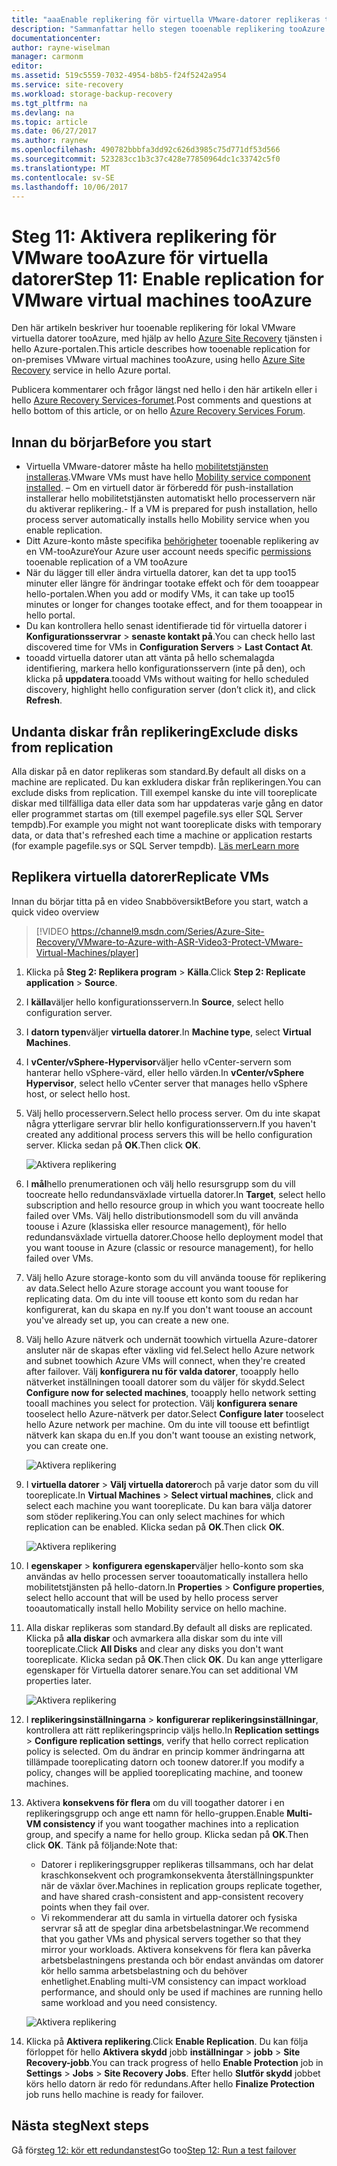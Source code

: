 ```yaml
---
title: "aaaEnable replikering för virtuella VMware-datorer replikeras tooAzure med Azure Site Recovery | Microsoft Docs"
description: "Sammanfattar hello stegen tooenable replikering tooAzure för VMwares virtuella datorer med hjälp av hello Azure Site Recovery-tjänsten"
documentationcenter: 
author: rayne-wiselman
manager: carmonm
editor: 
ms.assetid: 519c5559-7032-4954-b8b5-f24f5242a954
ms.service: site-recovery
ms.workload: storage-backup-recovery
ms.tgt_pltfrm: na
ms.devlang: na
ms.topic: article
ms.date: 06/27/2017
ms.author: raynew
ms.openlocfilehash: 490782bbbfa3dd92c626d3985c75d771df53d566
ms.sourcegitcommit: 523283cc1b3c37c428e77850964dc1c33742c5f0
ms.translationtype: MT
ms.contentlocale: sv-SE
ms.lasthandoff: 10/06/2017
---
```

# <a name="step-11-enable-replication-for-vmware-virtual-machines-tooazure"></a><span data-ttu-id="35452-103">Steg 11: Aktivera replikering för VMware tooAzure för virtuella datorer</span><span class="sxs-lookup"><span data-stu-id="35452-103">Step 11: Enable replication for VMware virtual machines tooAzure</span></span>


<span data-ttu-id="35452-104">Den här artikeln beskriver hur tooenable replikering för lokal VMware virtuella datorer tooAzure, med hjälp av hello [Azure Site Recovery](site-recovery-overview.md) tjänsten i hello Azure-portalen.</span><span class="sxs-lookup"><span data-stu-id="35452-104">This article describes how tooenable replication for on-premises VMware virtual machines tooAzure, using hello [Azure Site Recovery](site-recovery-overview.md) service in hello Azure portal.</span></span>

<span data-ttu-id="35452-105">Publicera kommentarer och frågor längst ned hello i den här artikeln eller i hello [Azure Recovery Services-forumet](https://social.msdn.microsoft.com/forums/azure/home?forum=hypervrecovmgr).</span><span class="sxs-lookup"><span data-stu-id="35452-105">Post comments and questions at hello bottom of this article, or on hello [Azure Recovery Services Forum](https://social.msdn.microsoft.com/forums/azure/home?forum=hypervrecovmgr).</span></span>


## <a name="before-you-start"></a><span data-ttu-id="35452-106">Innan du börjar</span><span class="sxs-lookup"><span data-stu-id="35452-106">Before you start</span></span>

- <span data-ttu-id="35452-107">Virtuella VMware-datorer måste ha hello [mobilitetstjänsten installeras](vmware-walkthrough-install-mobility.md).</span><span class="sxs-lookup"><span data-stu-id="35452-107">VMware VMs must have hello [Mobility service component installed](vmware-walkthrough-install-mobility.md).</span></span> <span data-ttu-id="35452-108">– Om en virtuell dator är förberedd för push-installation installerar hello mobilitetstjänsten automatiskt hello processervern när du aktiverar replikering.</span><span class="sxs-lookup"><span data-stu-id="35452-108">- If a VM is prepared for push installation, hello process server automatically installs hello Mobility service when you enable replication.</span></span>
- <span data-ttu-id="35452-109">Ditt Azure-konto måste specifika [behörigheter](site-recovery-role-based-linked-access-control.md#permissions-required-to-enable-replication-for-new-virtual-machines) tooenable replikering av en VM-tooAzure</span><span class="sxs-lookup"><span data-stu-id="35452-109">Your Azure user account needs specific [permissions](site-recovery-role-based-linked-access-control.md#permissions-required-to-enable-replication-for-new-virtual-machines) tooenable replication of a VM tooAzure</span></span>
- <span data-ttu-id="35452-110">När du lägger till eller ändra virtuella datorer, kan det ta upp too15 minuter eller längre för ändringar tootake effekt och för dem tooappear hello-portalen.</span><span class="sxs-lookup"><span data-stu-id="35452-110">When you add or modify VMs, it can take up too15 minutes or longer for changes tootake effect, and for them tooappear in hello portal.</span></span>
- <span data-ttu-id="35452-111">Du kan kontrollera hello senast identifierade tid för virtuella datorer i **Konfigurationsservrar** > **senaste kontakt på**.</span><span class="sxs-lookup"><span data-stu-id="35452-111">You can check hello last discovered time for VMs in **Configuration Servers** > **Last Contact At**.</span></span>
- <span data-ttu-id="35452-112">tooadd virtuella datorer utan att vänta på hello schemalagda identifiering, markera hello konfigurationsservern (inte på den), och klicka på **uppdatera**.</span><span class="sxs-lookup"><span data-stu-id="35452-112">tooadd VMs without waiting for hello scheduled discovery, highlight hello configuration server (don’t click it), and click **Refresh**.</span></span>



## <a name="exclude-disks-from-replication"></a><span data-ttu-id="35452-113">Undanta diskar från replikering</span><span class="sxs-lookup"><span data-stu-id="35452-113">Exclude disks from replication</span></span>

<span data-ttu-id="35452-114">Alla diskar på en dator replikeras som standard.</span><span class="sxs-lookup"><span data-stu-id="35452-114">By default all disks on a machine are replicated.</span></span> <span data-ttu-id="35452-115">Du kan exkludera diskar från replikeringen.</span><span class="sxs-lookup"><span data-stu-id="35452-115">You can exclude disks from replication.</span></span> <span data-ttu-id="35452-116">Till exempel kanske du inte vill tooreplicate diskar med tillfälliga data eller data som har uppdateras varje gång en dator eller programmet startas om (till exempel pagefile.sys eller SQL Server tempdb).</span><span class="sxs-lookup"><span data-stu-id="35452-116">For example you might not want tooreplicate disks with temporary data, or data that's refreshed each time a machine or application restarts (for example pagefile.sys or SQL Server tempdb).</span></span> [<span data-ttu-id="35452-117">Läs mer</span><span class="sxs-lookup"><span data-stu-id="35452-117">Learn more</span></span>](site-recovery-exclude-disk.md)

## <a name="replicate-vms"></a><span data-ttu-id="35452-118">Replikera virtuella datorer</span><span class="sxs-lookup"><span data-stu-id="35452-118">Replicate VMs</span></span>

<span data-ttu-id="35452-119">Innan du börjar titta på en video Snabböversikt</span><span class="sxs-lookup"><span data-stu-id="35452-119">Before you start, watch a quick video overview</span></span>

>[!VIDEO https://channel9.msdn.com/Series/Azure-Site-Recovery/VMware-to-Azure-with-ASR-Video3-Protect-VMware-Virtual-Machines/player]

1. <span data-ttu-id="35452-120">Klicka på **Steg 2: Replikera program** > **Källa**.</span><span class="sxs-lookup"><span data-stu-id="35452-120">Click **Step 2: Replicate application** > **Source**.</span></span>
2. <span data-ttu-id="35452-121">I **källa**väljer hello konfigurationsservern.</span><span class="sxs-lookup"><span data-stu-id="35452-121">In **Source**, select hello configuration server.</span></span>
3. <span data-ttu-id="35452-122">I **datorn typen**väljer **virtuella datorer**.</span><span class="sxs-lookup"><span data-stu-id="35452-122">In **Machine type**, select **Virtual Machines**.</span></span>
4. <span data-ttu-id="35452-123">I **vCenter/vSphere-Hypervisor**väljer hello vCenter-servern som hanterar hello vSphere-värd, eller hello värden.</span><span class="sxs-lookup"><span data-stu-id="35452-123">In **vCenter/vSphere Hypervisor**, select hello vCenter server that manages hello vSphere host, or select hello host.</span></span>
5. <span data-ttu-id="35452-124">Välj hello processervern.</span><span class="sxs-lookup"><span data-stu-id="35452-124">Select hello process server.</span></span> <span data-ttu-id="35452-125">Om du inte skapat några ytterligare servrar blir hello konfigurationsservern.</span><span class="sxs-lookup"><span data-stu-id="35452-125">If you haven't created any additional process servers this will be hello configuration server.</span></span> <span data-ttu-id="35452-126">Klicka sedan på **OK**.</span><span class="sxs-lookup"><span data-stu-id="35452-126">Then click **OK**.</span></span>

    ![Aktivera replikering](./media/vmware-walkthrough-enable-replication/enable-replication2.png)

6. <span data-ttu-id="35452-128">I **mål**hello prenumerationen och välj hello resursgrupp som du vill toocreate hello redundansväxlade virtuella datorer.</span><span class="sxs-lookup"><span data-stu-id="35452-128">In **Target**, select hello subscription and hello resource group in which you want toocreate hello failed over VMs.</span></span> <span data-ttu-id="35452-129">Välj hello distributionsmodell som du vill använda toouse i Azure (klassiska eller resource management), för hello redundansväxlade virtuella datorer.</span><span class="sxs-lookup"><span data-stu-id="35452-129">Choose hello deployment model that you want toouse in Azure (classic or resource management), for hello failed over VMs.</span></span>


7. <span data-ttu-id="35452-130">Välj hello Azure storage-konto som du vill använda toouse för replikering av data.</span><span class="sxs-lookup"><span data-stu-id="35452-130">Select hello Azure storage account you want toouse for replicating data.</span></span> <span data-ttu-id="35452-131">Om du inte vill toouse ett konto som du redan har konfigurerat, kan du skapa en ny.</span><span class="sxs-lookup"><span data-stu-id="35452-131">If you don't want toouse an account you've already set up, you can create a new one.</span></span>

8. <span data-ttu-id="35452-132">Välj hello Azure nätverk och undernät toowhich virtuella Azure-datorer ansluter när de skapas efter växling vid fel.</span><span class="sxs-lookup"><span data-stu-id="35452-132">Select hello Azure network and subnet toowhich Azure VMs will connect, when they're created after failover.</span></span> <span data-ttu-id="35452-133">Välj **konfigurera nu för valda datorer**, tooapply hello nätverket inställningen tooall datorer som du väljer för skydd.</span><span class="sxs-lookup"><span data-stu-id="35452-133">Select **Configure now for selected machines**, tooapply hello network setting tooall machines you select for protection.</span></span> <span data-ttu-id="35452-134">Välj **konfigurera senare** tooselect hello Azure-nätverk per dator.</span><span class="sxs-lookup"><span data-stu-id="35452-134">Select **Configure later** tooselect hello Azure network per machine.</span></span> <span data-ttu-id="35452-135">Om du inte vill toouse ett befintligt nätverk kan skapa du en.</span><span class="sxs-lookup"><span data-stu-id="35452-135">If you don't want toouse an existing network, you can create one.</span></span>

    ![Aktivera replikering](./media/vmware-walkthrough-enable-replication/enable-rep3.png)
9. <span data-ttu-id="35452-137">I **virtuella datorer** > **Välj virtuella datorer**och på varje dator som du vill tooreplicate.</span><span class="sxs-lookup"><span data-stu-id="35452-137">In **Virtual Machines** > **Select virtual machines**, click and select each machine you want tooreplicate.</span></span> <span data-ttu-id="35452-138">Du kan bara välja datorer som stöder replikering.</span><span class="sxs-lookup"><span data-stu-id="35452-138">You can only select machines for which replication can be enabled.</span></span> <span data-ttu-id="35452-139">Klicka sedan på **OK**.</span><span class="sxs-lookup"><span data-stu-id="35452-139">Then click **OK**.</span></span>

    ![Aktivera replikering](./media/vmware-walkthrough-enable-replication/enable-replication5.png)
10. <span data-ttu-id="35452-141">I **egenskaper** > **konfigurera egenskaper**väljer hello-konto som ska användas av hello processen server tooautomatically installera hello mobilitetstjänsten på hello-datorn.</span><span class="sxs-lookup"><span data-stu-id="35452-141">In **Properties** > **Configure properties**, select hello account that will be used by hello process server tooautomatically install hello Mobility service on hello machine.</span></span>
11. <span data-ttu-id="35452-142">Alla diskar replikeras som standard.</span><span class="sxs-lookup"><span data-stu-id="35452-142">By default all disks are replicated.</span></span> <span data-ttu-id="35452-143">Klicka på **alla diskar** och avmarkera alla diskar som du inte vill tooreplicate.</span><span class="sxs-lookup"><span data-stu-id="35452-143">Click **All Disks** and clear any disks you don't want tooreplicate.</span></span> <span data-ttu-id="35452-144">Klicka sedan på **OK**.</span><span class="sxs-lookup"><span data-stu-id="35452-144">Then click **OK**.</span></span> <span data-ttu-id="35452-145">Du kan ange ytterligare egenskaper för Virtuella datorer senare.</span><span class="sxs-lookup"><span data-stu-id="35452-145">You can set additional VM properties later.</span></span>

    ![Aktivera replikering](./media/vmware-walkthrough-enable-replication/enable-replication6.png)
11. <span data-ttu-id="35452-147">I **replikeringsinställningarna** > **konfigurerar replikeringsinställningar**, kontrollera att rätt replikeringsprincip väljs hello.</span><span class="sxs-lookup"><span data-stu-id="35452-147">In **Replication settings** > **Configure replication settings**, verify that hello correct replication policy is selected.</span></span> <span data-ttu-id="35452-148">Om du ändrar en princip kommer ändringarna att tillämpade tooreplicating datorn och toonew datorer.</span><span class="sxs-lookup"><span data-stu-id="35452-148">If you modify a policy, changes will be applied tooreplicating machine, and toonew machines.</span></span>
12. <span data-ttu-id="35452-149">Aktivera **konsekvens för flera** om du vill toogather datorer i en replikeringsgrupp och ange ett namn för hello-gruppen.</span><span class="sxs-lookup"><span data-stu-id="35452-149">Enable **Multi-VM consistency** if you want toogather machines into a replication group, and specify a name for hello group.</span></span> <span data-ttu-id="35452-150">Klicka sedan på **OK**.</span><span class="sxs-lookup"><span data-stu-id="35452-150">Then click **OK**.</span></span> <span data-ttu-id="35452-151">Tänk på följande:</span><span class="sxs-lookup"><span data-stu-id="35452-151">Note that:</span></span>

    * <span data-ttu-id="35452-152">Datorer i replikeringsgrupper replikeras tillsammans, och har delat kraschkonsekvent och programkonsekventa återställningspunkter när de växlar över.</span><span class="sxs-lookup"><span data-stu-id="35452-152">Machines in replication groups replicate together, and have shared crash-consistent and app-consistent recovery points when they fail over.</span></span>
    * <span data-ttu-id="35452-153">Vi rekommenderar att du samla in virtuella datorer och fysiska servrar så att de speglar dina arbetsbelastningar.</span><span class="sxs-lookup"><span data-stu-id="35452-153">We recommend that you gather VMs and physical servers together so that they mirror your workloads.</span></span> <span data-ttu-id="35452-154">Aktivera konsekvens för flera kan påverka arbetsbelastningens prestanda och bör endast användas om datorer kör hello samma arbetsbelastning och du behöver enhetlighet.</span><span class="sxs-lookup"><span data-stu-id="35452-154">Enabling multi-VM consistency can impact workload performance, and should only be used if machines are running hello same workload and you need consistency.</span></span>

    ![Aktivera replikering](./media/vmware-walkthrough-enable-replication/enable-replication7.png)
13. <span data-ttu-id="35452-156">Klicka på **Aktivera replikering**.</span><span class="sxs-lookup"><span data-stu-id="35452-156">Click **Enable Replication**.</span></span> <span data-ttu-id="35452-157">Du kan följa förloppet för hello **Aktivera skydd** jobb **inställningar** > **jobb** > **Site Recovery-jobb**.</span><span class="sxs-lookup"><span data-stu-id="35452-157">You can track progress of hello **Enable Protection** job in **Settings** > **Jobs** > **Site Recovery Jobs**.</span></span> <span data-ttu-id="35452-158">Efter hello **Slutför skydd** jobbet körs hello datorn är redo för redundans.</span><span class="sxs-lookup"><span data-stu-id="35452-158">After hello **Finalize Protection** job runs hello machine is ready for failover.</span></span>

## <a name="next-steps"></a><span data-ttu-id="35452-159">Nästa steg</span><span class="sxs-lookup"><span data-stu-id="35452-159">Next steps</span></span>

<span data-ttu-id="35452-160">Gå för[steg 12: kör ett redundanstest](vmware-walkthrough-test-failover.md)</span><span class="sxs-lookup"><span data-stu-id="35452-160">Go too[Step 12: Run a test failover](vmware-walkthrough-test-failover.md)</span></span>
